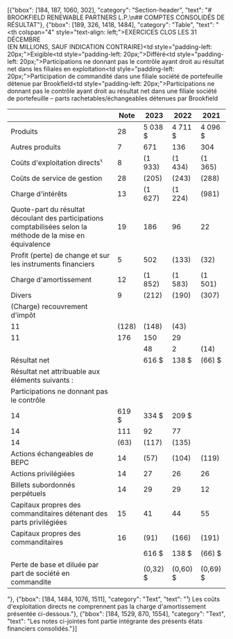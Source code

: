 [{"bbox": [184, 187, 1060, 302], "category": "Section-header", "text": "# BROOKFIELD RENEWABLE PARTNERS L.P.\n## COMPTES CONSOLIDÉS DE RÉSULTAT"}, {"bbox": [189, 326, 1418, 1484], "category": "Table", "text": "<table><thead><tr><th colspan=\"4\" style=\"text-align: left;\">EXERCICES CLOS LES 31 DÉCEMBRE<br>(EN MILLIONS, SAUF INDICATION CONTRAIRE)</th></tr><tr><th></th><th>Note</th><th>2023</th><th>2022</th><th>2021</th></tr></thead><tbody><tr><td>Produits</td><td>28</td><td>5 038 $</td><td>4 711 $</td><td>4 096 $</td></tr><tr><td>Autres produits</td><td>7</td><td>671</td><td>136</td><td>304</td></tr><tr><td>Coûts d'exploitation directs¹</td><td>8</td><td>(1 933)</td><td>(1 434)</td><td>(1 365)</td></tr><tr><td>Coûts de service de gestion</td><td>28</td><td>(205)</td><td>(243)</td><td>(288)</td></tr><tr><td>Charge d'intérêts</td><td>13</td><td>(1 627)</td><td>(1 224)</td><td>(981)</td></tr><tr><td>Quote-part du résultat découlant des participations comptabilisées selon la méthode de la mise en équivalence</td><td>19</td><td>186</td><td>96</td><td>22</td></tr><tr><td>Profit (perte) de change et sur les instruments financiers</td><td>5</td><td>502</td><td>(133)</td><td>(32)</td></tr><tr><td>Charge d'amortissement</td><td>12</td><td>(1 852)</td><td>(1 583)</td><td>(1 501)</td></tr><tr><td>Divers</td><td>9</td><td>(212)</td><td>(190)</td><td>(307)</td></tr><tr><td>(Charge) recouvrement d'impôt</td><td></td><td></td><td></td><td></td></tr><tr><td style=\"padding-left: 20px;\">Exigible</td><td>11</td><td>(128)</td><td>(148)</td><td>(43)</td></tr><tr><td style=\"padding-left: 20px;\">Différé</td><td>11</td><td>176</td><td>150</td><td>29</td></tr><tr><td></td><td></td><td>48</td><td>2</td><td>(14)</td></tr><tr><td>Résultat net</td><td></td><td>616 $</td><td>138 $</td><td>(66) $</td></tr><tr><td>Résultat net attribuable aux éléments suivants :</td><td></td><td></td><td></td><td></td></tr><tr><td>Participations ne donnant pas le contrôle</td><td></td><td></td><td></td><td></td></tr><tr><td style=\"padding-left: 20px;\">Participations ne donnant pas le contrôle ayant droit au résultat net dans les filiales en exploitation</td><td>14</td><td>619 $</td><td>334 $</td><td>209 $</td></tr><tr><td style=\"padding-left: 20px;\">Participation de commandité dans une filiale société de portefeuille détenue par Brookfield</td><td>14</td><td>111</td><td>92</td><td>77</td></tr><tr><td style=\"padding-left: 20px;\">Participations ne donnant pas le contrôle ayant droit au résultat net dans une filiale société de portefeuille – parts rachetables/échangeables détenues par Brookfield</td><td>14</td><td>(63)</td><td>(117)</td><td>(135)</td></tr><tr><td>Actions échangeables de BEPC</td><td>14</td><td>(57)</td><td>(104)</td><td>(119)</td></tr><tr><td>Actions privilégiées</td><td>14</td><td>27</td><td>26</td><td>26</td></tr><tr><td>Billets subordonnés perpétuels</td><td>14</td><td>29</td><td>29</td><td>12</td></tr><tr><td>Capitaux propres des commanditaires détenant des parts privilégiées</td><td>15</td><td>41</td><td>44</td><td>55</td></tr><tr><td>Capitaux propres des commanditaires</td><td>16</td><td>(91)</td><td>(166)</td><td>(191)</td></tr><tr><td></td><td></td><td>616 $</td><td>138 $</td><td>(66) $</td></tr><tr><td>Perte de base et diluée par part de société en commandite</td><td></td><td>(0,32) $</td><td>(0,60) $</td><td>(0,69) $</td></tr></tbody></table>"}, {"bbox": [184, 1484, 1076, 1511], "category": "Text", "text": "¹) Les coûts d'exploitation directs ne comprennent pas la charge d'amortissement présentée ci-dessous."}, {"bbox": [184, 1529, 870, 1554], "category": "Text", "text": "Les notes ci-jointes font partie intégrante des présents états financiers consolidés."}]